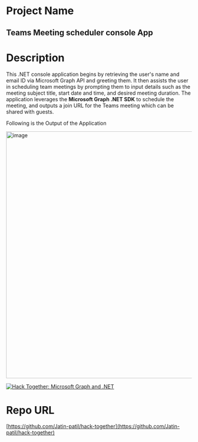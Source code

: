 # Project Name

## Teams Meeting scheduler console App

# Description

This .NET console application begins by retrieving the user's name and email ID via Microsoft Graph API and greeting them. It then assists the user in scheduling team meetings by prompting them to input details such as the meeting subject title, start date and time, and desired meeting duration. The application leverages the **Microsoft Graph .NET SDK** to schedule the meeting, and outputs a join URL for the Teams meeting which can be shared with guests.

Following is the Output of the Application

<img width="671" alt="image" src="https://user-images.githubusercontent.com/56484019/224447795-bf87d93b-2e4f-481f-b1eb-35421270612b.png">

[![Hack Together: Microsoft Graph and .NET](https://img.shields.io/badge/Microsoft%20-Hack--Together-orange?style=for-the-badge&logo=microsoft)](https://github.com/microsoft/hack-together)

# Repo URL
[https://github.com/Jatin-patil/hack-together](https://github.com/Jatin-patil/hack-together)
